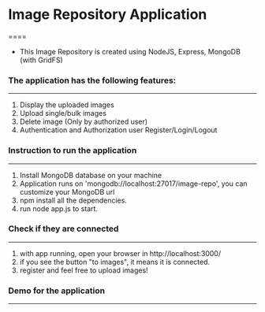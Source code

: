 # Image Repository Application
====

- This Image Repository is created using NodeJS, Express, MongoDB (with GridFS)

### The application has the following features:
--------
1. Display the uploaded images
2. Upload single/bulk images
3. Delete image (Only by authorized user)
4. Authentication and Authorization user Register/Login/Logout

### Instruction to run the application
-------
1. Install MongoDB database on your machine
2. Application runs on 'mongodb://localhost:27017/image-repo', you can customize your MongoDB url
3. npm install all the dependencies.
4. run node app.js to start.

### Check if they are connected
-------
1. with app running, open your browser in http://localhost:3000/
2. if you see the button "to images", it means it is connected.
3. register and feel free to upload images!

### Demo for the application
------